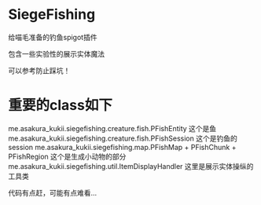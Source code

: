 # SiegeFishing

给喵毛准备的钓鱼spigot插件

包含一些实验性的展示实体魔法

可以参考防止踩坑！

# 重要的class如下

me.asakura_kukii.siegefishing.creature.fish.PFishEntity 这个是鱼
me.asakura_kukii.siegefishing.creature.fish.PFishSession 这个是钓鱼的session
me.asakura_kukii.siegefishing.map.PFishMap + PFishChunk + PFishRegion 这个是生成小动物的部分
me.asakura_kukii.siegefishing.util.ItemDisplayHandler 这里是展示实体操纵的工具类

代码有点赶，可能有点难看...
